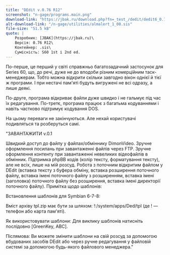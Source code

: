 ```yaml
---
title: "DEdit v.0.76 R12"
screenshot: "n-gage/programs.main.png"
download-link: "https://jbak.ru/download.php?fn=_test_/dedit/dedit6_0.76_r12.zip"
alt-download-link: "/n-gage/utilities/almalert_1_00.sis"
file-size: "51.5 kB"
quote: |
    Розробник: [JBAK](https://jbak.ru)\
    Версія: 0.76 R12\
    Контейнер: .sis\
    Сумісність: S60 1st і 2nd ed.
---
```


По-перше, це перший у світі справжньо багатозадачний застосунок для Series 60, що, до речі, дуже не до вподоби різним комерційним таск-менеджерам. Тобто можна відкрити скільки завгодно вікон однієї й тієї ж програми. І при нестачі пам'яті будуть вигружені не всі одразу, а лише деякі.

По-друге, програма відкриває файли дуже швидко і не гальмує під час їх редагування. По-третє, програма працює з багатьма кодуваннями і навіть частково підтримує кодування DOS.

На цьому переваги не закінчуються. Але нехай користувачі подивляться та розберуться самі.


"ЗАВАНТАЖИТИ v.0.1

Швидкий доступ до файлу у файлах/обміннику DimonVideo.
Зручне оформлення посилань при завантаженні файлів через FTP.
Зручне оформлення контенту при завантаженні невеликих відеофайлів в обмінник.
Підтримка phpBB кодів (колір тексту, форматування тексту), але не всіх, лише на мій розсуд.
Робота з поточним відкритим файлом у DEdit (вставка тексту з буфера обміну, вставка розширення поточного файлу, вставка імені поточного файлу з розширенням, вставка імені (заголовка) поточного файлу без розширення, вставка імені директорії поточного файлу).
Примітка щодо шаблонів:

Встановлення шаблонів для Symbian 6-7-8: 

Вміст архіву tpl.zip має бути за шляхом: !:/system/apps/Ded/tpl (де ! — телефон або карта пам'яті).

Як використовувати шаблони: Для виклику шаблонів натисніть послідовно [GreenKey, ABC].

Післямова: Ви можете змінити шаблони на свій розсуд за допомогою вбудованих засобів DEdit або через ручне редагування у файловій системі за допомогою будь-якого файлового менеджера."

